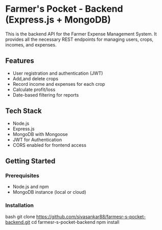 
# Farmer's Pocket - Backend (Express.js + MongoDB)

This is the backend API for the Farmer Expense Management System. It provides all the necessary REST endpoints for managing users, crops, incomes, and expenses.

## Features

- User registration and authentication (JWT)
- Add,and delete crops
- Record income and expenses for each crop
- Calculate profit/loss
- Date-based filtering for reports

## Tech Stack

- Node.js
- Express.js
- MongoDB with Mongoose
- JWT for Authentication
- CORS enabled for frontend access

## Getting Started

### Prerequisites

- Node.js and npm
- MongoDB instance (local or cloud)

### Installation

bash
git clone https://github.com/sivasankar88/farmesr-s-pocket-backend.git
cd farmesr-s-pocket-backend
npm install
